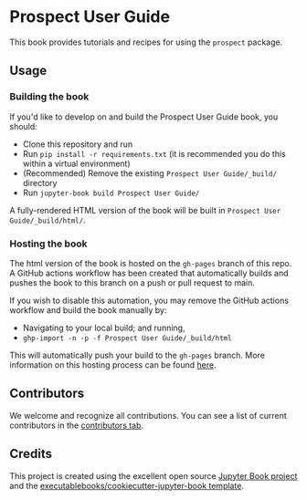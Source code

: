 # Prospect User Guide

This book provides tutorials and recipes for using the `prospect` package.

## Usage

### Building the book

If you'd like to develop on and build the Prospect User Guide book, you should:

- Clone this repository and run
- Run `pip install -r requirements.txt` (it is recommended you do this within a virtual environment)
- (Recommended) Remove the existing `Prospect User Guide/_build/` directory
- Run `jupyter-book build Prospect User Guide/`

A fully-rendered HTML version of the book will be built in `Prospect User Guide/_build/html/`.

### Hosting the book

The html version of the book is hosted on the `gh-pages` branch of this repo. A GitHub actions workflow has been created that automatically builds and pushes the book to this branch on a push or pull request to main.

If you wish to disable this automation, you may remove the GitHub actions workflow and build the book manually by:

- Navigating to your local build; and running,
- `ghp-import -n -p -f Prospect User Guide/_build/html`

This will automatically push your build to the `gh-pages` branch. More information on this hosting process can be found [here](https://jupyterbook.org/publish/gh-pages.html#manually-host-your-book-with-github-pages).

## Contributors

We welcome and recognize all contributions. You can see a list of current contributors in the [contributors tab](https://github.com/deppen8/prospect-guide/graphs/contributors).

## Credits

This project is created using the excellent open source [Jupyter Book project](https://jupyterbook.org/) and the [executablebooks/cookiecutter-jupyter-book template](https://github.com/executablebooks/cookiecutter-jupyter-book).
